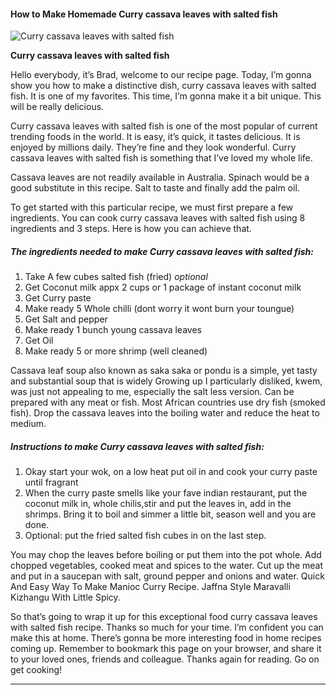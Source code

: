             

#### How to Make Homemade Curry cassava leaves with salted fish

![Curry cassava leaves with salted fish](https://img-global.cpcdn.com/recipes/b0e239ef1283a7ca/751x532cq70/curry-cassava-leaves-with-salted-fish-recipe-main-photo.jpg)

**Curry cassava leaves with salted fish**

Hello everybody, it’s Brad, welcome to our recipe page. Today, I’m gonna show you how to make a distinctive dish, curry cassava leaves with salted fish. It is one of my favorites. This time, I’m gonna make it a bit unique. This will be really delicious.

Curry cassava leaves with salted fish is one of the most popular of current trending foods in the world. It is easy, it’s quick, it tastes delicious. It is enjoyed by millions daily. They’re fine and they look wonderful. Curry cassava leaves with salted fish is something that I’ve loved my whole life.

Cassava leaves are not readily available in Australia. Spinach would be a good substitute in this recipe. Salt to taste and finally add the palm oil.

To get started with this particular recipe, we must first prepare a few ingredients. You can cook curry cassava leaves with salted fish using 8 ingredients and 3 steps. Here is how you can achieve that.

##### The ingredients needed to make Curry cassava leaves with salted fish:

1.  Take A few cubes salted fish (fried) _optional_
2.  Get Coconut milk appx 2 cups or 1 package of instant coconut milk
3.  Get Curry paste
4.  Make ready 5 Whole chilli (dont worry it wont burn your toungue)
5.  Get Salt and pepper
6.  Make ready 1 bunch young cassava leaves
7.  Get Oil
8.  Make ready 5 or more shrimp (well cleaned)

Cassava leaf soup also known as saka saka or pondu is a simple, yet tasty and substantial soup that is widely Growing up I particularly disliked, kwem, was just not appealing to me, especially the salt less version. Can be prepared with any meat or fish. Most African countries use dry fish (smoked fish). Drop the cassava leaves into the boiling water and reduce the heat to medium.

##### Instructions to make Curry cassava leaves with salted fish:

1.  Okay start your wok, on a low heat put oil in and cook your curry paste until fragrant
2.  When the curry paste smells like your fave indian restaurant, put the coconut milk in, whole chilis,stir and put the leaves in, add in the shrimps. Bring it to boil and simmer a little bit, season well and you are done.
3.  Optional: put the fried salted fish cubes in on the last step.

You may chop the leaves before boiling or put them into the pot whole. Add chopped vegetables, cooked meat and spices to the water. Cut up the meat and put in a saucepan with salt, ground pepper and onions and water. Quick And Easy Way To Make Manioc Curry Recipe. Jaffna Style Maravalli Kizhangu With Little Spicy.

So that’s going to wrap it up for this exceptional food curry cassava leaves with salted fish recipe. Thanks so much for your time. I’m confident you can make this at home. There’s gonna be more interesting food in home recipes coming up. Remember to bookmark this page on your browser, and share it to your loved ones, friends and colleague. Thanks again for reading. Go on get cooking!

* * *